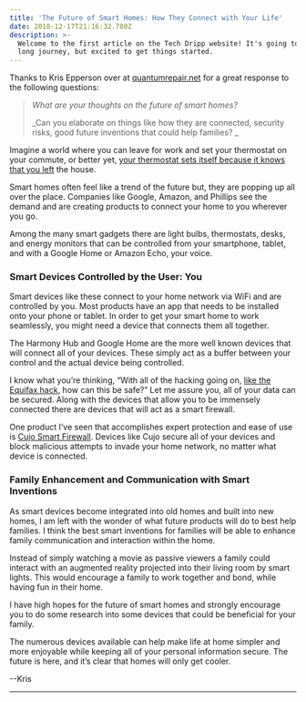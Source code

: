 ```yaml
---
title: 'The Future of Smart Homes: How They Connect with Your Life'
date: 2018-12-17T21:16:32.780Z
description: >-
  Welcome to the first article on the Tech Dripp website! It's going to be a
  long journey, but excited to get things started.
---
```

Thanks to Kris Epperson over at [quantumrepair.net](http://quantumrepair.net) for a great response to the following questions:

> _What are your thoughts on the future of smart homes?_
>
> _Can you elaborate on things like how they are connected, security risks, good future inventions that could help families?
> _

Imagine a world where you can leave for work and set your thermostat on your commute, or better yet, [your thermostat sets itself because it knows that you left](https://www.howtogeek.com/244681/how-to-make-your-nest-automatically-detect-when-youre-away/) the house. 

Smart homes often feel like a trend of the future but, they are popping up all over the place. Companies like Google, Amazon, and Phillips see the demand and are creating products to connect your home to you wherever you go. 

Among the many smart gadgets there are light bulbs, thermostats, desks, and energy monitors that can be controlled from your smartphone, tablet, and with a Google Home or Amazon Echo, your voice.

### Smart Devices Controlled by the User: You

Smart devices like these connect to your home network via WiFi and are controlled by you. Most products have an app that needs to be installed onto your phone or tablet. In order to get your smart home to work seamlessly, you might need a device that connects them all together. 

The Harmony Hub and Google Home are the more well known devices that will connect all of your devices. These simply act as a buffer between your control and the actual device being controlled. 

I know what you’re thinking, “With all of the hacking going on, [like the Equifax hack](https://www.consumer.ftc.gov/blog/2017/09/equifax-data-breach-what-do), how can this be safe?” Let me assure you, all of your data can be secured. Along with the devices that allow you to be immensely connected there are devices that will act as a smart firewall. 

One product I’ve seen that accomplishes expert protection and ease of use is [Cujo Smart Firewall](https://www.getcujo.com/). Devices like Cujo secure all of your devices and block malicious attempts to invade your home network, no matter what device is connected.

### Family Enhancement and Communication with Smart Inventions

As smart devices become integrated into old homes and built into new homes, I am left with the wonder of what future products will do to best help families. I think the best smart inventions for families will be able to enhance family communication and interaction within the home. 

Instead of simply watching a movie as passive viewers a family could interact with an augmented reality projected into their living room by smart lights. This would encourage a family to work together and bond, while having fun in their home.

I have high hopes for the future of smart homes and strongly encourage you to do some research into some devices that could be beneficial for your family. 

The numerous devices available can help make life at home simpler and more enjoyable while keeping all of your personal information secure. The future is here, and it’s clear that homes will only get cooler. 

\--Kris

- - -

